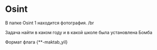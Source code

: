 # Osint
В папке Osint 1 находится фотография. /br

Задача найти в каком году и в какой школе была установлена  Бомба

Формат флага {**-maktab_yil}
